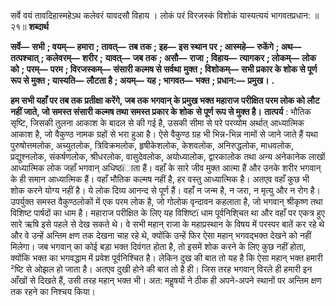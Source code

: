  

सर्वे वयं तावदिहास्महेऽथ कलेवरं यावदसौ विहाय । लोकं परं विरजस्कं विशोकं यास्यत्ययं भागवतप्रधान: ॥ २१॥ **शब्दार्थ** 

**सर्वे—** **सभी** **; वयम्—** **हमारा** **; तावत्—** **तब तक** **; इह—** **इस स्थान पर** **; आस्महे—** **रुकेंगे** **; अथ—** **तत्पश्चात्** **; कलेवरम्—** **शरीर** **;** **यावत्—** **जब तक** **; असौ—** **राजा** **; विहाय—** **त्यागकर** **; लोकम्—** **लोक को** **; परम्—** **परम** **; विरजस्कम्—** **संसारी कल्मष से सर्वथा** **मुक्त** **; विशोकम्—** **सभी प्रकार के शोक से पूर्ण रूप से मुक्त** **; यास्यति—** **लौटता है** **; अयम्—** **यह** **; भागवत—** **भक्त** **; प्रधान:—** **प्रमुख।** **.** 

**हम सभी यहाँ पर तब तक प्रतीक्षा करेंगे, जब तक भगवान् के प्रमुख भक्त महाराज** **परीक्षित  परम लोक को लौट नहीं जाते, जो समस्त संसारी कल्मष तथा समस्त प्रकार के शोक** **से पूर्ण रूप से मुक्त है।** **तात्पर्य** : भौतिक सृष्टि, जिसकी तुलना आकाश के बादल से की गई है, उसकी सीमा से परे परव्योम अर्थात् आध्यात्मिक आकाश है, जो वैकुण्ठ नामक ग्रहों से भरा हुआ है। ऐसे वैकुण्ठ ग्रह भी भिन्न-भिन्न नामों से जाने जाते हैं यथा पुरुषोत्तमलोक, अच्युतलोक, त्रिविक्रमलोक, हृषीकेशलोक, केशवलोक, अनिरुद्धलोक, माधवलोक, प्रद्युश्नलोक, संकर्षणलोक, श्रीधरलोक, वासुदेवलोक, अयोध्यालोक, द्वारकालोक तथा अन्य अनेकानेक लाखों आध्यात्मिक लोक जहाँ भगवान् अधिष्ठïाता हैं। वहाँ के सारे जीव मुक्त आत्मा हैं और उनके शरीर भगवान् के ही समान आध्यात्मिक हैं। वहाँ भौतिक कल्मष नहीं है, हर वस्तु आध्यात्मिक है। अतएव वहाँ कुछ भी शोक करने योग्य नहीं है। ये लोक दिव्य आनन्द से पूर्ण हैं। वहाँ न जन्म है, न जरा, न मृत्यु और न रोग है। उपर्युक्त समस्त वैकुण्ठलोकों में एक परम लोक है, जो गोलोक वृन्दावन कहलाता है, जो भगवान् श्रीकृष्ण तथा विशिष्ट पार्षदों का धाम है। महाराज परीक्षित के लिए यह विशिष्टï धाम पूर्वनिशि्चत था और वहाँ पर एकत्र हुए सारे ऋषि इसे पहले से देख सकते थे। वे सभी महान् राजा के महाप्रस्थान के विषय में परस्पर बातें कर रहे थे और वे उन्हें अन्तिम क्षण तक देखना चाह रहे थे, क्योंकि उन्हें फिर ऐसा महान् भगवद्भक्त देखने को नहीं मिलेगा। जब भगवान् का कोई बड़ा भक्त दिवंगत होता है, तो इसमें शोक करने के लिए कुछ नहीं होता, क्योंकि भक्त का भगवद्धाम में प्रवेश पूर्वनिश्चित है। लेकिन दुख की बात तो यह है कि ऐसा महान् भक्त हमारी ²ष्टि से ओझल हो जाता है। अतएव दुखी होने की बात तो है ही। जिस तरह भगवान् विरले ही हमारी इन आँखों से दिखते हैं, उसी तरह महान् भक्त भी। अत: महॢषयों ने ठीक ही अपने-अपने स्थानों पर अन्तिम क्षण तक रहने का निश्चय किया। 
